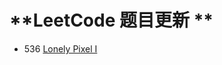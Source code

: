 # **LeetCode 题目更新 **

- 536 [Lonely Pixel I](https://github.com/zjkang/algorithm/blob/master/leetcode/531.%20Lonely%20Pixel%20I.cpp)
